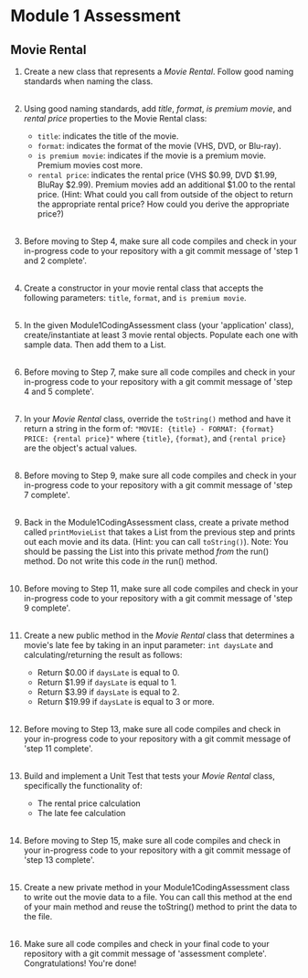 # Module 1 Assessment

## Movie Rental

1. Create a new class that represents a *Movie Rental*. Follow good naming standards when naming the class.<br /><br />

2. Using good naming standards, add  *title*, *format*, *is premium movie*, and *rental price* properties to the Movie Rental class:
    * `title`: indicates the title of the movie.
    * `format`: indicates the format of the movie (VHS, DVD, or Blu-ray).
    * `is premium movie`: indicates if the movie is a premium movie. Premium movies cost more.
    * `rental price`: indicates the rental price (VHS $0.99, DVD $1.99, BluRay $2.99). Premium movies add an additional $1.00 to the rental price. (Hint: What could you call from outside of the object to return the appropriate rental price? How could you derive the appropriate price?)<br /><br />

3. Before moving to Step 4, make sure all code compiles and check in your in-progress code to your repository with a git commit message of 'step 1 and 2 complete'.<br /><br />

4. Create a constructor in your movie rental class that accepts the following parameters: `title`, `format`, and `is premium movie`.<br /><br />

5. In the given Module1CodingAssessment class (your 'application' class), create/instantiate at least 3 movie rental objects. Populate each one with sample data. Then add them to a List.<br /><br />

6. Before moving to Step 7, make sure all code compiles and check in your in-progress code to your repository with a git commit message of 'step 4 and 5 complete'.  <br /><br />

7. In your *Movie Rental* class, override the `toString()` method and have it return a string in the form of:  `"MOVIE: {title} - FORMAT: {format} PRICE: {rental price}"` where `{title}`, `{format}`, and `{rental price}` are the object's actual values. <br /><br />

8. Before moving to Step 9, make sure all code compiles and check in your in-progress code to your repository with a git commit message of 'step 7 complete'.<br /><br />

9. Back in the Module1CodingAssessment class, create a private method called `printMovieList` that takes a List from the previous step and prints out each movie and its data. (Hint: you can call `toString()`).  Note: You should be passing the List into this private method *from* the run() method. Do not write this code *in* the run() method.<br /><br />

10. Before moving to Step 11, make sure all code compiles and check in your in-progress code to your repository with a git commit message of 'step 9 complete'.<br /><br />

11. Create a new public method in the *Movie Rental* class that determines a movie's late fee by taking in an input parameter: `int daysLate` and calculating/returning the result as follows:
    * Return $0.00 if `daysLate` is equal to 0.
    * Return $1.99 if `daysLate` is equal to 1.
    * Return $3.99 if `daysLate` is equal to 2.
    * Return $19.99 if `daysLate` is equal to 3 or more.<br /><br />

12. Before moving to Step 13, make sure all code compiles and check in your in-progress code to your repository with a git commit message of 'step 11 complete'.<br /><br />

13. Build and implement a Unit Test that tests your *Movie Rental* class, specifically the functionality of:
    * The rental price calculation 
    * The late fee calculation<br /><br />

14. Before moving to Step 15, make sure all code compiles and check in your in-progress code to your repository with a git commit message of 'step 13 complete'.<br /><br />     

15. Create a new private method in your Module1CodingAssessment class to write out the movie data to a file. You can call this method at the end of your main method and reuse the toString() method to print the data to the file.<br /><br />

15. Make sure all code compiles and check in your final code to your repository with a git commit message of 'assessment complete'. Congratulations! You're done!
